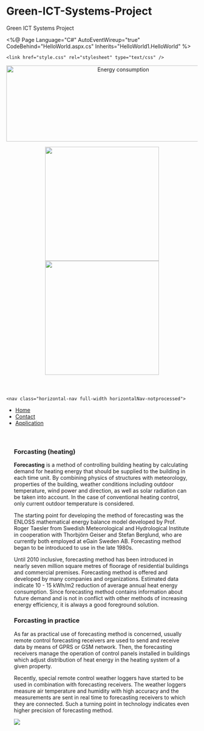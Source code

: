# Green-ICT-Systems-Project
Green ICT Systems Project

<!-- This is HOME PAGE -->
<!-- Author: Khanh Dang -->
<%@ Page Language="C#" AutoEventWireup="true" CodeBehind="HelloWorld.aspx.cs" Inherits="HelloWorld1.HelloWorld" %>


<!DOCTYPE html>

<html xmlns="http://www.w3.org/1999/xhtml">
<head runat="server">
    <title>Weather energy consumption</title>
    <style>
        #cen{
            padding: 20px;
        }
    </style>
  
    <link href="style.css" rel="stylesheet" type="text/css" />
</head>
<body>
    <form id="form1" runat="server">
    <div>
    <header>            
                <img src="http://www.asiagreenbuildings.com/wp-content/uploads/2015/08/building-energy-graphic-e1440411014202.jpg" alt="Energy consumption" style="width:600px; height:200px" />            
            <p id ="center">                
                <img src="https://encrypted-tbn2.gstatic.com/images?q=tbn:ANd9GcQDH8nAVGAzNB86BCmbWFJx_QyV42EojFWjbF5XE8S6UeR7VRVu" style="width:300px" /><br />
                <img src="http://www.pgfbs.eu/site/images/green-projects.jpg" style="width:300px"/><br />                
                </p>
            </header>
        
        
    <nav class="horizontal-nav full-width horizontalNav-notprocessed"> 
  <ul>
    <li><a href="HelloWorld.aspx">Home</a></li>
    <li><a href="WebForm1.aspx">Contact</a></li>
    <li><a href="WebForm2.aspx">Application</a></li>    
  </ul>
</nav>
        <div id="cen">
        <h3>Forcasting (heating)</h3>
        <p>
            <strong>Forecasting</strong> is a method of controlling building heating by calculating demand for heating energy that should be supplied to the building in each time unit. By combining physics of structures with meteorology, properties of the building, weather conditions including outdoor temperature, wind power and direction, as well as solar radiation can be taken into account. In the case of conventional heating control, only current outdoor temperature is considered.
        </p>
        <p>
            The starting point for developing the method of forecasting was the ENLOSS mathematical energy balance model developed by Prof. Roger Taesler from Swedish Meteorological and Hydrological Institute in cooperation with Thorbjörn Geiser and Stefan Berglund, who are currently both employed at eGain Sweden AB. Forecasting method began to be introduced to use in the late 1980s.
        </p>
        <p>
            Until 2010 inclusive, forecasting method has been introduced in nearly seven million square metres of floorage of residential buildings and commercial premises. Forecasting method is offered and developed by many companies and organizations. Estimated data indicate 10 - 15 kWh/m2 reduction of average annual heat energy consumption. Since forecasting method contains information about future demand and is not in conflict with other methods of increasing energy efficiency, it is always a good foreground solution.
        </p>
	    <h3>Forcasting in practice</h3>
        <p>As far as practical use of forecasting method is concerned, usually remote control forecasting receivers are used to send and receive data by means of GPRS or GSM network. Then, the forecasting receivers manage the operation of control panels installed in buildings which adjust distribution of heat energy in the heating system of a given property.</p>
        <p>Recently, special remote control weather loggers have started to be used in combination with forecasting receivers. The weather loggers measure air temperature and humidity with high accuracy and the measurements are sent in real time to forecasting receivers to which they are connected. Such a turning point in technology indicates even higher precision of forecasting method.</p>
        <img src="http://www.motherearthnews.com/~/media/Images/MEN/Editorial/Articles/Magazine%20Articles/2012/08-01/Free%20Cycling%20Mag%20A%20to%20B%20Magazine/Green-Bicycle.jpg" />
            </div>
    </div>
    </form>
</body>
</html>
